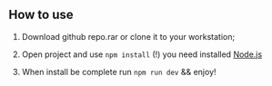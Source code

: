 ## How to use
1. Download github repo.rar or clone it to your workstation;

2. Open project and use ```npm install``` (!) you need installed <a href="https://nodejs.org/uk/">Node.js</a>

3. When install be complete run ```npm run dev``` && enjoy!
